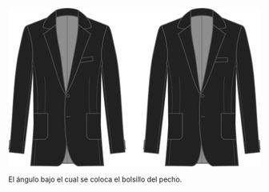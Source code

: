 
![Ángulo de bolsillo del pecho](chestpocketangle.svg)

El ángulo bajo el cual se coloca el bolsillo del pecho.

